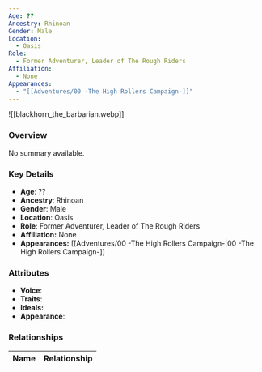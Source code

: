 ```yaml
---
Age: ??
Ancestry: Rhinoan
Gender: Male
Location:
  - Oasis
Role:
  - Former Adventurer, Leader of The Rough Riders
Affiliation:
  - None
Appearances:
  - "[[Adventures/00 -The High Rollers Campaign-]]"
---
```


![[blackhorn_the_barbarian.webp]]

### Overview
No summary available.

### Key Details
- **Age**: ??
- **Ancestry**: Rhinoan
- **Gender**: Male
- **Location**: Oasis
- **Role**: Former Adventurer, Leader of The Rough Riders
- **Affiliation:** None
- **Appearances:** [[Adventures/00 -The High Rollers Campaign-\|00 -The High Rollers Campaign-]]

### Attributes
- **Voice**: 
- **Traits**: 
- **Ideals:** 
- **Appearance**:

### Relationships

| Name  | Relationship |
| ----- | ------------ |
